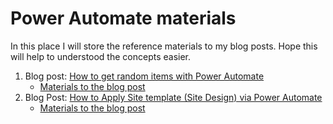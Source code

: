 # Power Automate materials

In this place I will store the reference materials to my blog posts. Hope this will help to understood the concepts easier.

1. Blog post: [How to get random items with Power Automate](https://365corner.pl/2021/09/03/get-random-items-with-power-automate)
   -   <a href="HowToGetRandomItems">Materials to the blog post</a>
2. Blog Post: [How to Apply Site template (Site Design) via Power Automate](https://365corner.pl/2021/10/14/how-to-apply-site-template-via-power-automate)
   - <a href="ApplySiteTemplates">Materials to the blog post</a> 
 
